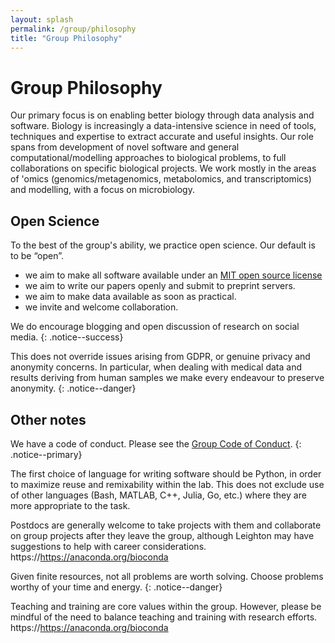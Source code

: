 ```yaml
---
layout: splash
permalink: /group/philosophy
title: "Group Philosophy"
---
```


# Group Philosophy

Our primary focus is on enabling better biology through data analysis and software. Biology is increasingly a data-intensive science in need of tools, techniques and expertise to extract accurate and useful insights. Our role spans from development of novel software and general computational/modelling approaches to biological problems, to full collaborations on specific biological projects. We work mostly in the areas of 'omics (genomics/metagenomics, metabolomics, and transcriptomics) and modelling, with a focus on microbiology.

## Open Science

To the best of the group's ability, we practice open science. Our default is to be “open”.

- we aim to make all software available under an [MIT open source license](https://opensource.org/licenses/MIT)
- we aim to write our papers openly and submit to preprint servers.
- we aim to make data available as soon as practical.
- we invite and welcome collaboration.

We do encourage blogging and open discussion of research on social media.
{: .notice--success}

This does not override issues arising from GDPR, or genuine privacy and anonymity concerns. In particular, when dealing with medical data and results deriving from human samples we make every endeavour to preserve anonymity.
{: .notice--danger}

## Other notes

We have a code of conduct. Please see the [Group Code of Conduct](/group/code_of_conduct).
{: .notice--primary}

The first choice of language for writing software should be Python, in order to maximize reuse and remixability within the lab. This does not exclude use of other languages (Bash, MATLAB, C++, Julia, Go, etc.) where they are more appropriate to the task.

Postdocs are generally welcome to take projects with them and collaborate on group projects after they leave the group, although Leighton may have suggestions to help with career considerations.
https://https://anaconda.org/bioconda

Given finite resources, not all problems are worth solving. Choose problems worthy of your time and energy.
{: .notice--danger}

Teaching and training are core values within the group. However, please be mindful of the need to balance teaching and training with research efforts.
https://https://anaconda.org/bioconda